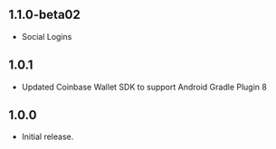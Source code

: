 ## 1.1.0-beta02

- Social Logins

## 1.0.1

- Updated Coinbase Wallet SDK to support Android Gradle Plugin 8

## 1.0.0

- Initial release.
